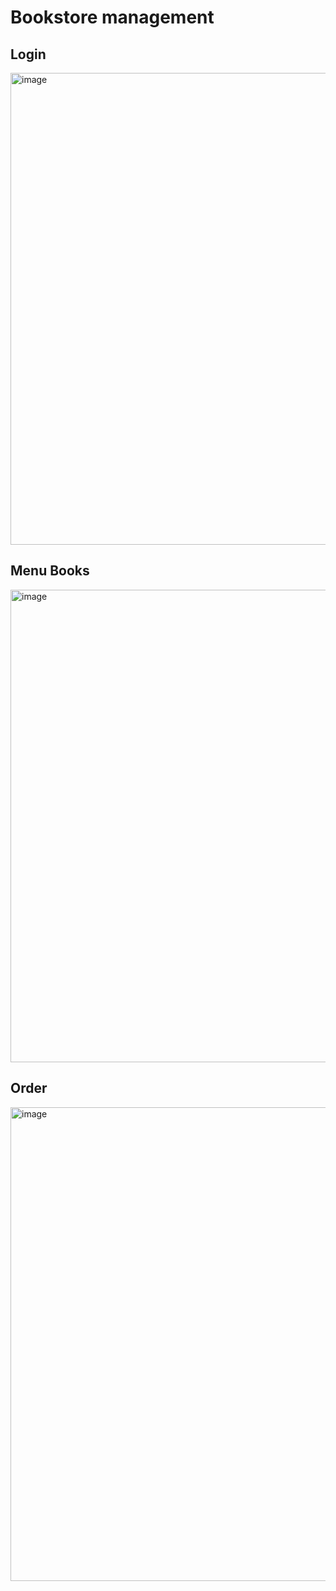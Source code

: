 <h1>Bookstore management</h1>


<h2>Login</h2>

<img width="755" alt="image" src="https://github.com/wanchat153/CSharpWpfFinal_Bookstore/assets/16820356/ebc137af-cbf3-407e-b948-52c2ee4dfa0d">


<h2>Menu Books</h2>

<img width="756" alt="image" src="https://github.com/wanchat153/CSharpWpfFinal_Bookstore/assets/16820356/47a8dac8-7eb1-4522-948d-3847ebc37036">


<h2>Order</h2>

<img width="758" alt="image" src="https://github.com/wanchat153/CSharpWpfFinal_Bookstore/assets/16820356/cef507db-bc54-42a8-90a1-d5ed85e9982d">
